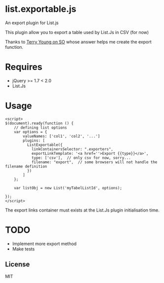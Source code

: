 # list.exportable.js
An export plugin for List.js

This plugin allow you to export a table used by List.Js in CSV (for now)

Thanks to [Terry Young on SO](http://stackoverflow.com/questions/16078544/export-to-csv-using-jquery-and-html) whose answer helps me create the export function.


# Requires
  - jQuery >= 1.7 < 2.0
  - List.Js

# Usage

    <script>
    $(document).ready(function () {
        // defining list options
        var options = {
            valueNames: ['col1', 'col2', '...']
            plugins: [
              ListExportable({
                linkContainersSelector: ".exporters",
                exportLinkTemplate: '<a href=''>Export {{type}}</a>',
                type: ['csv'],  // only csv for now, sorry...
                filename: "export",  // some browsers will not handle the filename definition
              })
            ]
        };

        var listObj = new List('myTabelListId', options);

    });
    </script>

The export links container must exists at the List.Js plugin initialisation time.

# TODO

  - Implement more export method
  - Make tests

## License
MIT
